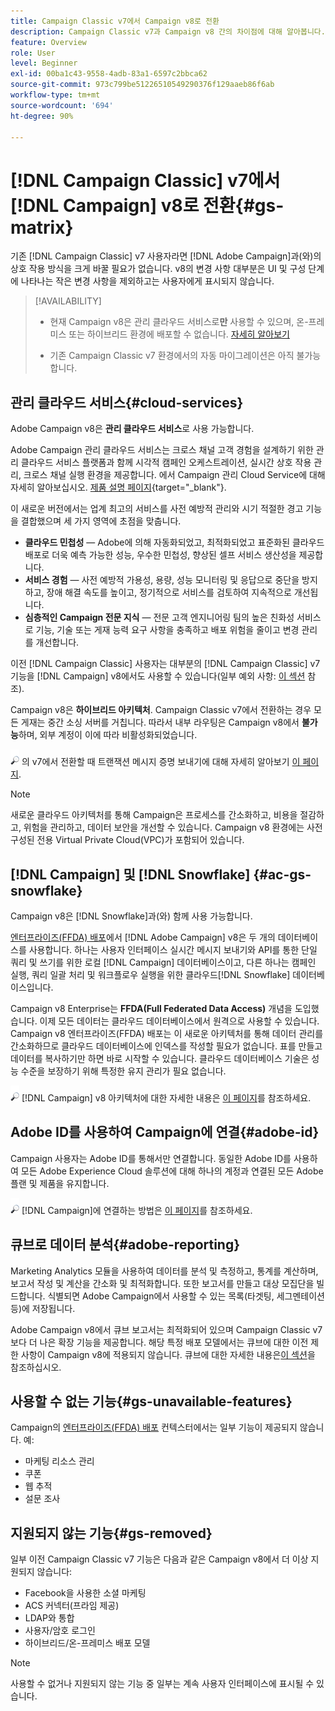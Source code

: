 ```yaml
---
title: Campaign Classic v7에서 Campaign v8로 전환
description: Campaign Classic v7과 Campaign v8 간의 차이점에 대해 알아봅니다.
feature: Overview
role: User
level: Beginner
exl-id: 00ba1c43-9558-4adb-83a1-6597c2bbca62
source-git-commit: 973c799be51226510549290376f129aaeb86f6ab
workflow-type: tm+mt
source-wordcount: '694'
ht-degree: 90%

---
```


# [!DNL Campaign Classic] v7에서 [!DNL Campaign] v8로 전환{#gs-matrix}

기존 [!DNL Campaign Classic] v7 사용자라면 [!DNL Adobe Campaign]과(와)의 상호 작용 방식을 크게 바꿀 필요가 없습니다. v8의 변경 사항 대부분은 UI 및 구성 단계에 나타나는 작은 변경 사항을 제외하고는 사용자에게 표시되지 않습니다.

>[!AVAILABILITY]
>
>* 현재 Campaign v8은 관리 클라우드 서비스로&#x200B;**만** 사용할 수 있으며, 온-프레미스 또는 하이브리드 환경에 배포할 수 없습니다. [자세히 알아보기](#cloud-services)
>
>* 기존 Campaign Classic v7 환경에서의 자동 마이그레이션은 아직 불가능합니다.


## 관리 클라우드 서비스{#cloud-services}

Adobe Campaign v8은 **관리 클라우드 서비스**&#x200B;로 사용 가능합니다.

Adobe Campaign 관리 클라우드 서비스는 크로스 채널 고객 경험을 설계하기 위한 관리 클라우드 서비스 플랫폼과 함께 시각적 캠페인 오케스트레이션, 실시간 상호 작용 관리, 크로스 채널 실행 환경을 제공합니다. 에서 Campaign 관리 Cloud Service에 대해 자세히 알아보십시오. [제품 설명 페이지](https://helpx.adobe.com/kr/legal/product-descriptions/adobe-campaign-managed-cloud-services.html){target="_blank"}.

이 새로운 버전에서는 업계 최고의 서비스를 사전 예방적 관리와 시기 적절한 경고 기능을 결합했으며 세 가지 영역에 초점을 맞춥니다.

* **클라우드 민첩성** — Adobe에 의해 자동화되었고, 최적화되었고 표준화된 클라우드 배포로 더욱 예측 가능한 성능, 우수한 민첩성, 향상된 셀프 서비스 생산성을 제공합니다.
* **서비스 경험** — 사전 예방적 가용성, 용량, 성능 모니터링 및 응답으로 중단을 방지하고, 장애 해결 속도를 높이고, 정기적으로 서비스를 검토하여 지속적으로 개선됩니다.
* **심층적인 Campaign 전문 지식** — 전문 고객 엔지니어링 팀의 높은 친화성 서비스로 기능, 기술 또는 게재 능력 요구 사항을 충족하고 배포 위험을 줄이고 변경 관리를 개선합니다.

이전 [!DNL Campaign Classic] 사용자는 대부분의 [!DNL Campaign Classic] v7 기능을 [!DNL Campaign] v8에서도 사용할 수 있습니다(일부 예외 사항: [이 섹션](#gs-removed) 참조).

Campaign v8은 **하이브리드 아키텍처**. Campaign Classic v7에서 전환하는 경우 모든 게재는 중간 소싱 서버를 거칩니다. 따라서 내부 라우팅은 Campaign v8에서 **불가능**&#x200B;하며, 외부 계정이 이에 따라 비활성화되었습니다.

![](../assets/do-not-localize/glass.png) 의 v7에서 전환할 때 트랜잭션 메시지 증명 보내기에 대해 자세히 알아보기 [이 페이지](../send/transactional-template.md#transition-from-v7).

>[!NOTE]
>
>새로운 클라우드 아키텍처를 통해 Campaign은 프로세스를 간소화하고, 비용을 절감하고, 위험을 관리하고, 데이터 보안을 개선할 수 있습니다. Campaign v8 환경에는 사전 구성된 전용 Virtual Private Cloud(VPC)가 포함되어 있습니다.

## [!DNL Campaign] 및 [!DNL Snowflake] {#ac-gs-snowflake}

Campaign v8은 [!DNL Snowflake]과(와) 함께 사용 가능합니다.

[엔터프라이즈(FFDA) 배포](../architecture/enterprise-deployment.md)에서 [!DNL Adobe Campaign] v8은 두 개의 데이터베이스를 사용합니다. 하나는 사용자 인터페이스 실시간 메시지 보내기와 API를 통한 단일 쿼리 및 쓰기를 위한 로컬 [!DNL Campaign] 데이터베이스이고, 다른 하나는 캠페인 실행, 쿼리 일괄 처리 및 워크플로우 실행을 위한 클라우드[!DNL Snowflake] 데이터베이스입니다.

Campaign v8 Enterprise는 **FFDA(Full Federated Data Access)** 개념을 도입했습니다. 이제 모든 데이터는 클라우드 데이터베이스에서 원격으로 사용할 수 있습니다. Campaign v8 엔터프라이즈(FFDA) 배포는 이 새로운 아키텍처를 통해 데이터 관리를 간소화하므로 클라우드 데이터베이스에 인덱스를 작성할 필요가 없습니다. 표를 만들고 데이터를 복사하기만 하면 바로 시작할 수 있습니다. 클라우드 데이터베이스 기술은 성능 수준을 보장하기 위해 특정한 유지 관리가 필요 없습니다.

![](../assets/do-not-localize/glass.png) [!DNL Campaign] v8 아키텍처에 대한 자세한 내용은 [이 페이지](../architecture/architecture.md)를 참조하세요.


## Adobe ID를 사용하여 Campaign에 연결{#adobe-id}

Campaign 사용자는 Adobe ID를 통해서만 연결합니다. 동일한 Adobe ID를 사용하여 모든 Adobe Experience Cloud 솔루션에 대해 하나의 계정과 연결된 모든 Adobe 플랜 및 제품을 유지합니다.

![](../assets/do-not-localize/glass.png) [!DNL Campaign]에 연결하는 방법은 [이 페이지](connect.md)를 참조하세요.

## 큐브로 데이터 분석{#adobe-reporting}

Marketing Analytics 모듈을 사용하여 데이터를 분석 및 측정하고, 통계를 계산하며, 보고서 작성 및 계산을 간소화 및 최적화합니다. 또한 보고서를 만들고 대상 모집단을 빌드합니다. 식별되면 Adobe Campaign에서 사용할 수 있는 목록(타겟팅, 세그멘테이션 등)에 저장됩니다.

Adobe Campaign v8에서 큐브 보고서는 최적화되어 있으며 Campaign Classic v7보다 더 나은 확장 기능을 제공합니다. 해당 특정 배포 모델에서는 큐브에 대한 이전 제한 사항이 Campaign v8에 적용되지 않습니다. 큐브에 대한 자세한 내용은[이 섹션](../../v8/reporting/gs-cubes.md)을 참조하십시오.

## 사용할 수 없는 기능{#gs-unavailable-features}

Campaign의 [엔터프라이즈(FFDA) 배포](../architecture/enterprise-deployment.md) 컨텍스터에서는 일부 기능이 제공되지 않습니다. 예:

* 마케팅 리소스 관리
* 쿠폰
* 웹 추적
* 설문 조사

## 지원되지 않는 기능{#gs-removed}

일부 이전 Campaign Classic v7 기능은 다음과 같은 Campaign v8에서 더 이상 지원되지 않습니다:

* Facebook을 사용한 소셜 마케팅
* ACS 커넥터(프라임 제공)
* LDAP와 통합
* 사용자/암호 로그인
* 하이브리드/온-프레미스 배포 모델


>[!NOTE]
>
>사용할 수 없거나 지원되지 않는 기능 중 일부는 계속 사용자 인터페이스에 표시될 수 있습니다.
